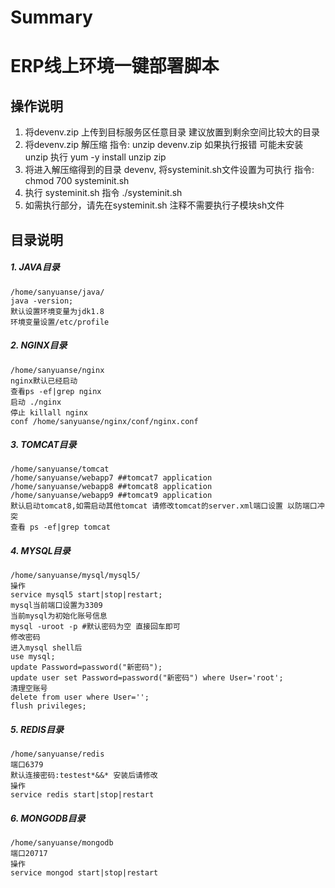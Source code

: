 # Summary
# ERP线上环境一键部署脚本

操作说明
--
1. 将devenv.zip 上传到目标服务区任意目录 建议放置到剩余空间比较大的目录
2.  将devenv.zip 解压缩 指令: unzip devenv.zip   如果执行报错 可能未安装unzip  执行 yum -y install unzip zip
3. 将进入解压缩得到的目录 devenv, 将systeminit.sh文件设置为可执行  指令: chmod 700 systeminit.sh
4. 执行 systeminit.sh  指令 ./systeminit.sh
5. 如需执行部分，请先在systeminit.sh 注释不需要执行子模块sh文件

目录说明
--
##### 1. JAVA目录
	/home/sanyuanse/java/
	java -version;
	默认设置环境变量为jdk1.8
	环境变量设置/etc/profile
##### 2. NGINX目录
	/home/sanyuanse/nginx
	nginx默认已经启动 
	查看ps -ef|grep nginx
	启动 ./nginx 
	停止 killall nginx  
	conf /home/sanyuanse/nginx/conf/nginx.conf
##### 3. TOMCAT目录
	/home/sanyuanse/tomcat
	/home/sanyuanse/webapp7 ##tomcat7 application
	/home/sanyuanse/webapp8 ##tomcat8 application
	/home/sanyuanse/webapp9 ##tomcat9 application
	默认启动tomcat8,如需启动其他tomcat 请修改tomcat的server.xml端口设置 以防端口冲突
	查看 ps -ef|grep tomcat
##### 4. MYSQL目录
	/home/sanyuanse/mysql/mysql5/
	操作
	service mysql5 start|stop|restart;
	mysql当前端口设置为3309
	当前mysql为初始化账号信息
	mysql -uroot -p #默认密码为空 直接回车即可
	修改密码
	进入mysql shell后
	use mysql;
	update Password=password("新密码");
	update user set Password=password("新密码") where User='root';
	清理空账号
	delete from user where User='';
	flush privileges;
##### 5. REDIS目录
	/home/sanyuanse/redis
    端口6379 
	默认连接密码:testest*&&* 安装后请修改 
	操作 
	service redis start|stop|restart
##### 6. MONGODB目录
	/home/sanyuanse/mongodb
	端口20717
	操作 
	service mongod start|stop|restart
